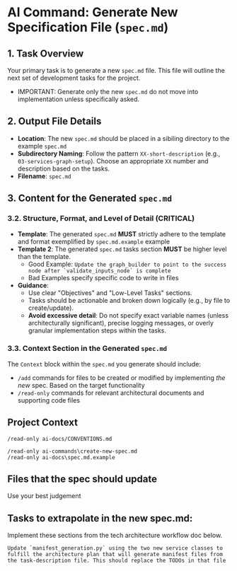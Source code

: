 # AI Command: Generate New Specification File (`spec.md`)

## 1. Task Overview
Your primary task is to generate a new `spec.md` file. This file will outline the next set of development tasks for the project.  
- IMPORTANT: Generate only the new `spec.md` do not move into implementation unless specifically asked.

## 2. Output File Details
- **Location**: The new `spec.md` should be placed in a sibiling directory to the example `spec.md`
- **Subdirectory Naming**: Follow the pattern `XX-short-description` (e.g., `03-services-graph-setup`). Choose an appropriate `XX` number and description based on the tasks.
- **Filename**: `spec.md` 

## 3. Content for the Generated `spec.md`

### 3.2. Structure, Format, and Level of Detail **(CRITICAL)**
- **Template**: The generated `spec.md` **MUST** strictly adhere to the template and format exemplified by `spec.md.example` example
- **Template 2**: The generated `spec.md` tasks section **MUST** be higher level than the template. 
  - Good Example: ``` Update the graph_builder to point to the success node after `validate_inputs_node` is complete ```
  - Bad Examples specify specific code to write in files
- **Guidance**:
    - Use clear "Objectives" and "Low-Level Tasks" sections.
    - Tasks should be actionable and broken down logically (e.g., by file to create/update).
    - **Avoid excessive detail**: Do not specify exact variable names (unless architecturally significant), precise logging messages, or overly granular implementation steps within the tasks. 

### 3.3. Context Section in the Generated `spec.md`
The `Context` block within the `spec.md` you generate should include:
- `/add` commands for files to be created or modified by implementing *the new* spec. Based on the target functionality
- `/read-only` commands for relevant architectural documents and supporting code files

## Project Context

```
/read-only ai-docs/CONVENTIONS.md

/read-only ai-commands\create-new-spec.md
/read-only ai-docs\spec.md.example
```  

## Files that the spec should update

Use your best judgement

## Tasks to extrapolate in the new spec.md: 

Implement these sections from the tech architecture workflow doc below. 

```
Update `manifest_generation.py` using the two new service classes to fulfill the architecture plan that will generate manifest files from the task-description file. This should replace the TODOs in that file
```